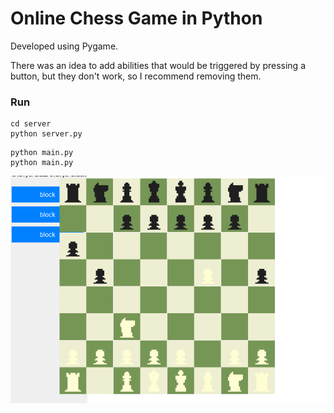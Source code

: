 # Online Chess Game in Python

Developed using Pygame.

There was an idea to add abilities that would be triggered by pressing a button, but they don't work, so I recommend removing them.

### Run
```
cd server
python server.py
```

```
python main.py
python main.py
```

![img](1.png)
